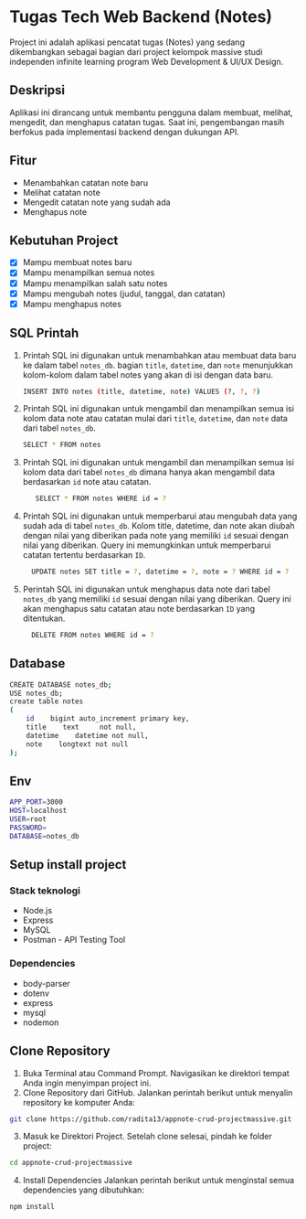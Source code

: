 # Tugas Tech Web Backend (Notes)

Project ini adalah aplikasi pencatat tugas (Notes) yang sedang dikembangkan sebagai bagian dari project kelompok massive studi independen infinite learning program Web Development & UI/UX Design.

## Deskripsi
Aplikasi ini dirancang untuk membantu pengguna dalam membuat, melihat, mengedit, dan menghapus catatan tugas. Saat ini, pengembangan masih berfokus pada implementasi backend dengan dukungan API.

## Fitur
- Menambahkan catatan note baru
- Melihat catatan note
- Mengedit catatan note yang sudah ada
- Menghapus note

## Kebutuhan Project
- [x] Mampu membuat notes baru
- [x] Mampu menampilkan semua notes
- [x] Mampu menampilkan salah satu notes
- [x] Mampu mengubah notes (judul, tanggal, dan catatan)
- [x] Mampu menghapus notes

## SQL Printah
1.  Printah SQL ini digunakan untuk menambahkan atau membuat data baru ke dalam tabel `notes_db`. bagian `title`, `datetime`, dan `note` menunjukkan kolom-kolom dalam tabel notes yang akan di isi dengan data baru. 
    ```bash
    INSERT INTO notes (title, datetime, note) VALUES (?, ?, ?)
    ```
2.  Printah SQL ini digunakan untuk mengambil dan menampilkan semua isi kolom data note atau catatan mulai dari `title`, `datetime`, dan `note` data dari tabel `notes_db`.
    ```bash
    SELECT * FROM notes
    ```
3.  Printah SQL ini digunakan untuk mengambil dan menampilkan semua isi kolom data dari tabel `notes_db` dimana hanya akan mengambil data berdasarkan `id` note atau catatan.
    ```bash
       SELECT * FROM notes WHERE id = ?
    ```
4.  Printah SQL ini digunakan untuk memperbarui atau mengubah data yang sudah ada di tabel `notes_db`. Kolom title, datetime, dan note akan diubah dengan nilai yang diberikan pada note yang memiliki `id` sesuai dengan nilai yang diberikan. Query ini memungkinkan untuk memperbarui catatan tertentu berdasarkan `ID`.
    ```bash
      UPDATE notes SET title = ?, datetime = ?, note = ? WHERE id = ?
    ```
5. Perintah SQL ini digunakan untuk menghapus data note dari tabel `notes_db` yang memiliki `id` sesuai dengan nilai yang diberikan. Query ini akan menghapus satu catatan atau note berdasarkan `ID` yang ditentukan.
   ```bash
     DELETE FROM notes WHERE id = ?
   ```

## Database
```bash
CREATE DATABASE notes_db;
USE notes_db;
create table notes
(
    id    bigint auto_increment primary key,
    title    text     not null,
    datetime    datetime not null,
    note    longtext not null
);
```

## Env
```bash
APP_PORT=3000
HOST=localhost
USER=root
PASSWORD=
DATABASE=notes_db
```

## Setup install project

### Stack teknologi 
- Node.js
- Express
- MySQL
- Postman - API Testing Tool

### Dependencies
- body-parser
- dotenv
- express
- mysql
- nodemon

## Clone Repository
1. Buka Terminal atau Command Prompt.
   Navigasikan ke direktori tempat Anda ingin menyimpan project ini.
2. Clone Repository dari GitHub.
   Jalankan perintah berikut untuk menyalin repository ke komputer Anda:
```bash
git clone https://github.com/radita13/appnote-crud-projectmassive.git
```
3. Masuk ke Direktori Project.
    Setelah clone selesai, pindah ke folder project:
```bash
cd appnote-crud-projectmassive
```
4. Install Dependencies
   Jalankan perintah berikut untuk menginstal semua dependencies yang dibutuhkan:
```bash
npm install
```

